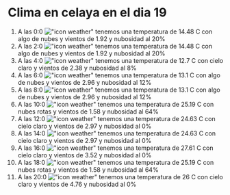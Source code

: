 # Clima en celaya en el dia 19

1. A las 0:0 !["icon weather"](http://openweathermap.org/img/w/02n.png) tenemos una temperatura de 14.48 C con algo de nubes y  vientos de 1.92 y nubosidad al 20%
1. A las 2:0 !["icon weather"](http://openweathermap.org/img/w/02n.png) tenemos una temperatura de 14.48 C con algo de nubes y  vientos de 1.92 y nubosidad al 20%
1. A las 4:0 !["icon weather"](http://openweathermap.org/img/w/02n.png) tenemos una temperatura de 12.7 C con cielo claro y  vientos de 2.38 y nubosidad al 8%
1. A las 6:0 !["icon weather"](http://openweathermap.org/img/w/02n.png) tenemos una temperatura de 13.1 C con algo de nubes y  vientos de 2.96 y nubosidad al 12%
1. A las 8:0 !["icon weather"](http://openweathermap.org/img/w/02d.png) tenemos una temperatura de 13.1 C con algo de nubes y  vientos de 2.96 y nubosidad al 12%
1. A las 10:0 !["icon weather"](http://openweathermap.org/img/w/04d.png) tenemos una temperatura de 25.19 C con nubes rotas y  vientos de 1.58 y nubosidad al 64%
1. A las 12:0 !["icon weather"](http://openweathermap.org/img/w/01d.png) tenemos una temperatura de 24.63 C con cielo claro y  vientos de 2.97 y nubosidad al 0%
1. A las 14:0 !["icon weather"](http://openweathermap.org/img/w/01d.png) tenemos una temperatura de 24.63 C con cielo claro y  vientos de 2.97 y nubosidad al 0%
1. A las 16:0 !["icon weather"](http://openweathermap.org/img/w/01d.png) tenemos una temperatura de 27.61 C con cielo claro y  vientos de 3.52 y nubosidad al 0%
1. A las 18:0 !["icon weather"](http://openweathermap.org/img/w/04d.png) tenemos una temperatura de 25.19 C con nubes rotas y  vientos de 1.58 y nubosidad al 64%
1. A las 20:0 !["icon weather"](http://openweathermap.org/img/w/01n.png) tenemos una temperatura de 26 C con cielo claro y  vientos de 4.76 y nubosidad al 0%
